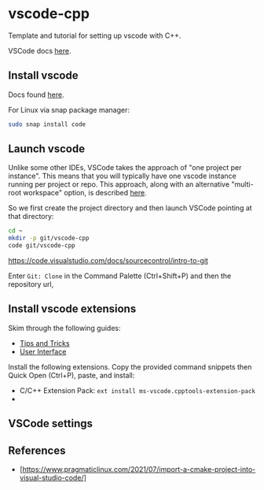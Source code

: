 # vscode-cpp
Template and tutorial for setting up vscode with C++.

VSCode docs [here](https://code.visualstudio.com/docs).

## Install vscode

Docs found [here](https://code.visualstudio.com/docs/setup/linux).

For Linux via snap package manager:
```bash
sudo snap install code
```

## Launch vscode

Unlike some other IDEs, VSCode takes the approach of "one project per instance". This means that you will typically have one vscode instance running per project or repo. This approach, along with an alternative "multi-root workspace" option, is described [here](https://code.visualstudio.com/docs/editor/workspaces).

So we first create the project directory and then launch VSCode pointing at that directory:
```bash
cd ~
mkdir -p git/vscode-cpp
code git/vscode-cpp
```

https://code.visualstudio.com/docs/sourcecontrol/intro-to-git

Enter `Git: Clone` in the Command Palette (Ctrl+Shift+P) and then the repository url, 

## Install vscode extensions

Skim through the following guides:
* [Tips and Tricks](https://code.visualstudio.com/docs/getstarted/tips-and-tricks)
* [User Interface](https://code.visualstudio.com/docs/getstarted/userinterface)

Install the following extensions. Copy the provided command snippets then Quick Open (Ctrl+P), paste, and install:
* C/C++ Extension Pack: `ext install ms-vscode.cpptools-extension-pack`
* 

## VSCode settings

## References

* [https://www.pragmaticlinux.com/2021/07/import-a-cmake-project-into-visual-studio-code/]

